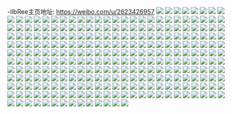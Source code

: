 -lIbRee主页地址: https://weibo.com/u/2623426957 
![](https://wx4.sinaimg.cn/mw2000/9c5e518dly1h9fbl5bcwcj20u0140k2o.jpg) 
![](https://wx4.sinaimg.cn/mw2000/9c5e518dly1h9earrf06rj22c0340e82.jpg) 
![](https://wx4.sinaimg.cn/mw2000/9c5e518dly1h9earp913cj21o0280qv5.jpg) 
![](https://wx4.sinaimg.cn/mw2000/9c5e518dly1h9eartdzyqj22eo37ku10.jpg) 
![](https://wx4.sinaimg.cn/mw2000/9c5e518dly1h9b3x7im3dj20xi18oaoe.jpg) 
![](https://wx4.sinaimg.cn/mw2000/9c5e518dly1h91kxd4zbrj21sc2dskjl.jpg) 
![](https://wx4.sinaimg.cn/mw2000/9c5e518dly1h8q1rm0137j23342bcb2a.jpg) 
![](https://wx4.sinaimg.cn/mw2000/9c5e518dly1h807gtw7ukj20u00u0wm5.jpg) 
![](https://wx4.sinaimg.cn/mw2000/9c5e518dly1h807gueizoj20u0140796.jpg) 
![](https://wx4.sinaimg.cn/mw2000/9c5e518dly1h807gvbl38j20u0140148.jpg) 
![](https://wx4.sinaimg.cn/mw2000/9c5e518dly1h807gw15fbj20u0140gub.jpg) 
![](https://wx4.sinaimg.cn/mw2000/9c5e518dly1h807gwsex2j20u0140wr7.jpg) 
![](https://wx4.sinaimg.cn/mw2000/9c5e518dly1h7nkf6xancj20to1gq483.jpg) 
![](https://wx4.sinaimg.cn/mw2000/9c5e518dly1h7f95rlwvij20u00u0wjh.jpg) 
![](https://wx4.sinaimg.cn/mw2000/9c5e518dly1h7f95s6yslj20uj0u0dhp.jpg) 
![](https://wx4.sinaimg.cn/mw2000/9c5e518dly1h7dftpjc00j22dc35su0x.jpg) 
![](https://wx4.sinaimg.cn/mw2000/9c5e518dly1h7dfts0qb5j23402c0u10.jpg) 
![](https://wx4.sinaimg.cn/mw2000/9c5e518dly1h7dftqs3ldj22c033zx6r.jpg) 
![](https://wx4.sinaimg.cn/mw2000/9c5e518dly1h7dfuyjwy5j21o02804qp.jpg) 
![](https://wx4.sinaimg.cn/mw2000/9c5e518dly1h7dftm2456j21o0280e7w.jpg) 
![](https://wx4.sinaimg.cn/mw2000/9c5e518dly1h7b70zmcepj21o0281kjm.jpg) 
![](https://wx4.sinaimg.cn/mw2000/9c5e518dly1h6uhf8m1p6j21400u0thj.jpg) 
![](https://wx4.sinaimg.cn/mw2000/9c5e518dly1h6uhf9gw84j20u00uijxp.jpg) 
![](https://wx4.sinaimg.cn/mw2000/9c5e518dly1h69ymiypusj23402c0hdu.jpg) 
![](https://wx4.sinaimg.cn/mw2000/9c5e518dly1h69ymm217qj22hv340hdv.jpg) 
![](https://wx4.sinaimg.cn/mw2000/9c5e518dly1h5rc25201wj20mi0u0tdb.jpg) 
![](https://wx4.sinaimg.cn/mw2000/9c5e518dly1h5kn8kjqu6j22xi274e83.jpg) 
![](https://wx4.sinaimg.cn/mw2000/9c5e518dly1h5kn8mbmnpj22o03k0hdw.jpg) 
![](https://wx4.sinaimg.cn/mw2000/9c5e518dly1h5kn8ryneej22c033ye83.jpg) 
![](https://wx4.sinaimg.cn/mw2000/9c5e518dly1h5kn8t11bcj23402c0npe.jpg) 
![](https://wx4.sinaimg.cn/mw2000/9c5e518dly1h5kngx892gj20tz0tz7il.jpg) 
![](https://wx4.sinaimg.cn/mw2000/9c5e518dly1h5kngg6a3cj20tt13qgzq.jpg) 
![](https://wx4.sinaimg.cn/mw2000/9c5e518dly1h5knf97gnhj23402c0kjn.jpg) 
![](https://wx4.sinaimg.cn/mw2000/9c5e518dly1h5knfc1rhgj21o0280x6p.jpg) 
![](https://wx4.sinaimg.cn/mw2000/9c5e518dly1h5ge96b53uj23402c0b2a.jpg) 
![](https://wx4.sinaimg.cn/mw2000/9c5e518dly1h5947dyrgpj21o0280kjm.jpg) 
![](https://wx4.sinaimg.cn/mw2000/9c5e518dly1h56j9x9pzjj20u018iakr.jpg) 
![](https://wx4.sinaimg.cn/mw2000/9c5e518dly1h56jlgmwauj20td13nwif.jpg) 
![](https://wx4.sinaimg.cn/mw2000/9c5e518dly1h56j9xvi7jj20u00yetdr.jpg) 
![](https://wx4.sinaimg.cn/mw2000/9c5e518dly1h53cp8gznnj21o0280u0x.jpg) 
![](https://wx4.sinaimg.cn/mw2000/9c5e518dly1h51orgp0akj20u012mqah.jpg) 
![](https://wx4.sinaimg.cn/mw2000/9c5e518dly1h51orh7tzkj20u0190qet.jpg) 
![](https://wx4.sinaimg.cn/mw2000/9c5e518dly1h51org97v4j20u0140k0z.jpg) 
![](https://wx4.sinaimg.cn/mw2000/9c5e518dly1h51orhp1f6j20u0140n6m.jpg) 
![](https://wx4.sinaimg.cn/mw2000/9c5e518dly1h51oridaghj21900u0wnf.jpg) 
![](https://wx4.sinaimg.cn/mw2000/9c5e518dly1h51os66koaj20u0140guo.jpg) 
![](https://wx4.sinaimg.cn/mw2000/9c5e518dly1h51os5pferj21400u0k06.jpg) 
![](https://wx4.sinaimg.cn/mw2000/9c5e518dly1h4bl9dmhiwj22801o0x6p.jpg) 
![](https://wx4.sinaimg.cn/mw2000/9c5e518dly1h4blaqnyx7j21o12804qq.jpg) 
![](https://wx4.sinaimg.cn/mw2000/9c5e518dly1h4bl9f7nlcj21gr1ycb2a.jpg) 
![](https://wx4.sinaimg.cn/mw2000/9c5e518dly1h4bl9g3x7tj23402c07wi.jpg) 
![](https://wx4.sinaimg.cn/mw2000/9c5e518dly1h4blaor2kpj21o0280npd.jpg) 
![](https://wx4.sinaimg.cn/mw2000/9c5e518dly1h40nuqxxfej21hc1hc1kx.jpg) 
![](https://wx4.sinaimg.cn/mw2000/9c5e518dly1h40nuw0iouj22c0340hdy.jpg) 
![](https://wx4.sinaimg.cn/mw2000/9c5e518dly1h40nuwzeloj22801o0u0x.jpg) 
![](https://wx4.sinaimg.cn/mw2000/9c5e518dly1h40nupo58tj20rs0kun5r.jpg) 
![](https://wx4.sinaimg.cn/mw2000/9c5e518dly1h2wrlu74cij22c033zkjp.jpg) 
![](https://wx4.sinaimg.cn/mw2000/9c5e518dly1h1fkekg85rj21o0280b2a.jpg) 
![](https://wx4.sinaimg.cn/mw2000/9c5e518dly1h0du5r0wekj20u01407cb.jpg) 
![](https://wx4.sinaimg.cn/mw2000/9c5e518dly1h05ekbbs26j22c0340kjm.jpg) 
![](https://wx4.sinaimg.cn/mw2000/9c5e518dly1h05ekckolhj23402c0qv6.jpg) 
![](https://wx4.sinaimg.cn/mw2000/9c5e518dly1gzye2nsy06j21o0280npd.jpg) 
![](https://wx4.sinaimg.cn/mw2000/9c5e518dly1gzye2mbq6ij22dj3401kz.jpg) 
![](https://wx4.sinaimg.cn/mw2000/9c5e518dly1gzp59sijcqj23402c0npf.jpg) 
![](https://wx4.sinaimg.cn/mw2000/9c5e518dly1gyzlacr94zj20mi0u0n2k.jpg) 
![](https://wx4.sinaimg.cn/mw2000/9c5e518dly1gyzlb7smbpj20u0140n54.jpg) 
![](https://wx4.sinaimg.cn/mw2000/9c5e518dly1gyja2bwgxfj20n01dsnp2.jpg) 
![](https://wx4.sinaimg.cn/mw2000/9c5e518dly1gyja2d78rkj20n01ds7wh.jpg) 
![](https://wx4.sinaimg.cn/mw2000/9c5e518dly1gyja2ahwahj20n01dsk8g.jpg) 
![](https://wx4.sinaimg.cn/mw2000/9c5e518dly1gyja2ebe1xj20n01dshcm.jpg) 
![](https://wx4.sinaimg.cn/mw2000/9c5e518dly1gy9t1rxa2pj21o01o0wml.jpg) 
![](https://wx4.sinaimg.cn/mw2000/9c5e518dly1gxihltkb7wj22801o0npd.jpg) 
![](https://wx4.sinaimg.cn/mw2000/9c5e518dly1gxdyi2p5j6j23402c0b2b.jpg) 
![](https://wx4.sinaimg.cn/mw2000/002RxDc1ly1gvkq8navfoj60u0138tg802.jpg) 
![](https://wx4.sinaimg.cn/mw2000/002RxDc1ly1gvkq8no0mjj61900u0tg902.jpg) 
![](https://wx4.sinaimg.cn/mw2000/002RxDc1ly1gvkq8o5a5aj61o0280e8102.jpg) 
![](https://wx4.sinaimg.cn/mw2000/002RxDc1ly1guoaqva8tcj60el0d5abr02.jpg) 
![](https://wx4.sinaimg.cn/mw2000/9c5e518dly1gtypsxe1bpj22c02c0kjm.jpg) 
![](https://wx4.sinaimg.cn/mw2000/9c5e518dly1gtiioxy2wzj2340340npe.jpg) 
![](https://wx4.sinaimg.cn/mw2000/9c5e518dly1gtiiocz9pyj22dr1sbe82.jpg) 
![](https://wx4.sinaimg.cn/mw2000/9c5e518dly1gtiip6y71xj23402c0npf.jpg) 
![](https://wx4.sinaimg.cn/mw2000/9c5e518dly1gtiip9elf1j22c03404qq.jpg) 
![](https://wx4.sinaimg.cn/mw2000/9c5e518dly1gtiirb7l3hj213u0tuqd6.jpg) 
![](https://wx4.sinaimg.cn/mw2000/9c5e518dly1gtiir95m5yj213u0tuwt3.jpg) 
![](https://wx4.sinaimg.cn/mw2000/9c5e518dly1gt2y1cqzk3j20u01hctjm.jpg) 
![](https://wx4.sinaimg.cn/mw2000/9c5e518dly1gsw13voxgcj22c0340npd.jpg) 
![](https://wx4.sinaimg.cn/mw2000/9c5e518dly1gsw13ulhgcj223k35s4qs.jpg) 
![](https://wx4.sinaimg.cn/mw2000/9c5e518dly1gsw13rwm14j22dc1s0kjo.jpg) 
![](https://wx4.sinaimg.cn/mw2000/9c5e518dly1gsp2edmsrmj20u0140q8a.jpg) 
![](https://wx4.sinaimg.cn/mw2000/9c5e518dly1gsp2elvgs4j22c03404qt.jpg) 
![](https://wx4.sinaimg.cn/mw2000/9c5e518dly1grzot71cvcj21o02804qs.jpg) 
![](https://wx4.sinaimg.cn/mw2000/9c5e518dly1grygpfcvdgj22c0340h39.jpg) 
![](https://wx4.sinaimg.cn/mw2000/9c5e518dly1grygphisx5j22c0340qv5.jpg) 
![](https://wx4.sinaimg.cn/mw2000/9c5e518dly1gpj673p7sxj20n01dse6v.jpg) 
![](https://wx4.sinaimg.cn/mw2000/9c5e518dly1gpj675hdv0j20n01ds4qp.jpg) 
![](https://wx4.sinaimg.cn/mw2000/9c5e518dly1gp3l3h3of1j213b0oukgs.jpg) 
![](https://wx4.sinaimg.cn/mw2000/9c5e518dly1gp3l3hjgv2j213u0tux6p.jpg) 
![](https://wx4.sinaimg.cn/mw2000/9c5e518dly1gp2l47c3j5j20no0f1grq.jpg) 
![](https://wx4.sinaimg.cn/mw2000/9c5e518dly1gp2l47v1g4j22801o0u0x.jpg) 
![](https://wx4.sinaimg.cn/mw2000/9c5e518dly1gor1poh7y5j23402c0kjo.jpg) 
![](https://wx4.sinaimg.cn/mw2000/9c5e518dly1goqws1gsn9j20n01dsqae.jpg) 
![](https://wx4.sinaimg.cn/mw2000/9c5e518dly1goqws1r6jtj20n01dsjxg.jpg) 
![](https://wx4.sinaimg.cn/mw2000/9c5e518dly1goqws2njftj21o0280e82.jpg) 
![](https://wx4.sinaimg.cn/mw2000/9c5e518dly1gofaikuwbpj20i90eagnd.jpg) 
![](https://wx4.sinaimg.cn/mw2000/9c5e518dly1gofail4jmtj20js19614d.jpg) 
![](https://wx4.sinaimg.cn/mw2000/9c5e518dly1go6f6jmavnj22bb2bbu0x.jpg) 
![](https://wx4.sinaimg.cn/mw2000/9c5e518dly1go6f6kje13j22bb2bbe82.jpg) 
![](https://wx4.sinaimg.cn/mw2000/9c5e518dly1go6f6lktp5j22bb2bbx6q.jpg) 
![](https://wx4.sinaimg.cn/mw2000/9c5e518dly1go6f6meuo4j22bb2bbu0x.jpg) 
![](https://wx4.sinaimg.cn/mw2000/9c5e518dly1go6f6nd3pjj22bb2bb4qq.jpg) 
![](https://wx4.sinaimg.cn/mw2000/9c5e518dly1go6f6ppwl4j20ik0n1toc.jpg) 
![](https://wx4.sinaimg.cn/mw2000/9c5e518dly1gniwx3ckr6j20n01dsdml.jpg) 
![](https://wx4.sinaimg.cn/mw2000/9c5e518dly1gniwx3zavxj20n01ds7de.jpg) 
![](https://wx4.sinaimg.cn/mw2000/9c5e518dly1gnfiiacw5pj22c03404qq.jpg) 
![](https://wx4.sinaimg.cn/mw2000/9c5e518dly1gnedtsxfvgj23402c01kx.jpg) 
![](https://wx4.sinaimg.cn/mw2000/9c5e518dly1gnedtqruz3j23402c0npd.jpg) 
![](https://wx4.sinaimg.cn/mw2000/9c5e518dly1gnedtvdyt5j22c0340qv5.jpg) 
![](https://wx4.sinaimg.cn/mw2000/9c5e518dly1gnedtxxt8hj22bb3324qq.jpg) 
![](https://wx4.sinaimg.cn/mw2000/9c5e518dly1gnedu0rwinj23402c0e82.jpg) 
![](https://wx4.sinaimg.cn/mw2000/9c5e518dly1gneduetmnvj23402c04qp.jpg) 
![](https://wx4.sinaimg.cn/mw2000/9c5e518dly1gmmnbpzt56j22bb2bbqv5.jpg) 
![](https://wx4.sinaimg.cn/mw2000/9c5e518dly1gmmnbqx91tj21400u0nkl.jpg) 
![](https://wx4.sinaimg.cn/mw2000/9c5e518dly1gmmnbo57byj20ot0ilwi6.jpg) 
![](https://wx4.sinaimg.cn/mw2000/9c5e518dly1gmmndci3kqj20vc15sdvc.jpg) 
![](https://wx4.sinaimg.cn/mw2000/9c5e518dly1gly99u2fxwj215s0vcnax.jpg) 
![](https://wx4.sinaimg.cn/mw2000/9c5e518dly1gly99tluaxj215s0vcnar.jpg) 
![](https://wx4.sinaimg.cn/mw2000/9c5e518dly1glgf9j8myij22c03404qq.jpg) 
![](https://wx4.sinaimg.cn/mw2000/9c5e518dly1glgf9l9x9jj22c0340qmk.jpg) 
![](https://wx4.sinaimg.cn/mw2000/9c5e518dly1glgf9fyfe3j22c0340b29.jpg) 
![](https://wx4.sinaimg.cn/mw2000/9c5e518dly1glgf9mulfij20v70s8h9e.jpg) 
![](https://wx4.sinaimg.cn/mw2000/9c5e518dly1gjkpcn1zc6j20s51e2dne.jpg) 
![](https://wx4.sinaimg.cn/mw2000/9c5e518dly1gjkpcllszqj215s0vc4jk.jpg) 
![](https://wx4.sinaimg.cn/mw2000/9c5e518dly1gjkpcmghj8j20c80byaak.jpg) 
![](https://wx4.sinaimg.cn/mw2000/9c5e518dly1gjkpd6e3c5j20vc15stny.jpg) 
![](https://wx4.sinaimg.cn/mw2000/9c5e518dly1gjatkl22s8j23402c0npd.jpg) 
![](https://wx4.sinaimg.cn/mw2000/9c5e518dly1gjatkmal9ij20s51e2dne.jpg) 
![](https://wx4.sinaimg.cn/mw2000/9c5e518dly1gjatkmv1ddj20mz13eqjg.jpg) 
![](https://wx4.sinaimg.cn/mw2000/9c5e518dly1ghtiubdhacj20u00u0dor.jpg) 
![](https://wx4.sinaimg.cn/mw2000/9c5e518dly1gfymzo28bnj23402c0npd.jpg) 
![](https://wx4.sinaimg.cn/mw2000/9c5e518dly1gfymzq5rhsj22801o0b29.jpg) 
![](https://wx4.sinaimg.cn/mw2000/9c5e518dly1geis2st7yrj20u0140nbb.jpg) 
![](https://wx4.sinaimg.cn/mw2000/9c5e518dly1gc5qxdhrm0j20u00u0x69.jpg) 
![](https://wx4.sinaimg.cn/mw2000/9c5e518dly1gc5qxe0laoj20vc15stk7.jpg) 
![](https://wx4.sinaimg.cn/mw2000/9c5e518dly1gc5qxfv5xuj22c02c0npe.jpg) 
![](https://wx4.sinaimg.cn/mw2000/9c5e518dly1gc5qxgmq04j20u00miatj.jpg) 
![](https://wx4.sinaimg.cn/mw2000/9c5e518dly1gc5qxvh79wj22c03401kz.jpg) 
![](https://wx4.sinaimg.cn/mw2000/9c5e518dly1gc5qz13wwzj20mz0h9gmz.jpg) 
![](https://wx4.sinaimg.cn/mw2000/9c5e518dly1gackdantepj20u00u0nhn.jpg) 
![](https://wx4.sinaimg.cn/mw2000/9c5e518dly1g9lt9pk9b8j21840u043h.jpg) 
![](https://wx4.sinaimg.cn/mw2000/9c5e518dly1g9ltc6ui8oj20u0159ahz.jpg) 
![](https://wx4.sinaimg.cn/mw2000/9c5e518dly1g9ltbfbyywj20u01t0qa9.jpg) 
![](https://wx4.sinaimg.cn/mw2000/9c5e518dly1g9ltbrudkbj20u00u0di7.jpg) 
![](https://wx4.sinaimg.cn/mw2000/9c5e518dly1g91hzyyx46j20zk0qo0x2.jpg) 
![](https://wx4.sinaimg.cn/mw2000/9c5e518dly1g4z5k102vrj20qo0k0agy.jpg) 
![](https://wx4.sinaimg.cn/mw2000/9c5e518dly1g4z5k6fapgj23402c0kjl.jpg) 
![](https://wx4.sinaimg.cn/mw2000/9c5e518dly1g4z5kexttkj20j60j6tbm.jpg) 
![](https://wx4.sinaimg.cn/mw2000/9c5e518dly1g40mrm7m3qj21400u01kx.jpg) 
![](https://wx4.sinaimg.cn/mw2000/9c5e518dly1g40mrmk8ebj20u00u0kib.jpg) 
![](https://wx4.sinaimg.cn/mw2000/9c5e518dly1g40mrnf8ayj22c02c04ns.jpg) 
![](https://wx4.sinaimg.cn/mw2000/9c5e518dly1g3y5m82a3gj20zk0k0wnj.jpg) 
![](https://wx4.sinaimg.cn/mw2000/9c5e518dly1g3xo5iboojj20uc0j742i.jpg) 
![](https://wx4.sinaimg.cn/mw2000/9c5e518dgy1g2mnk0is2vj20xc18ee82.jpg) 
![](https://wx4.sinaimg.cn/mw2000/9c5e518dgy1g2ldwvff62j20u01407wi.jpg) 
![](https://wx4.sinaimg.cn/mw2000/9c5e518dgy1g2k629ma0rj23402c0he8.jpg) 
![](https://wx4.sinaimg.cn/mw2000/9c5e518dgy1g2k2q9dbr3j20rs15oe82.jpg) 
![](https://wx4.sinaimg.cn/mw2000/9c5e518dgy1g2k2q45jd1j20rs15ohdu.jpg) 
![](https://wx4.sinaimg.cn/mw2000/9c5e518dgy1g2k2rgtjk6j20rs15ob2a.jpg) 
![](https://wx4.sinaimg.cn/mw2000/9c5e518dgy1g2k2rrtyokj22c02c07wt.jpg) 
![](https://wx4.sinaimg.cn/mw2000/9c5e518dgy1g2k2rvou63j20rs15onpe.jpg) 
![](https://wx4.sinaimg.cn/mw2000/9c5e518dgy1g2k2rywyg0j20rs15ou0y.jpg) 
![](https://wx4.sinaimg.cn/mw2000/9c5e518dgy1g2k2s1s593j20rs15onpe.jpg) 
![](https://wx4.sinaimg.cn/mw2000/9c5e518dgy1g2k2s3xyx1j20rs15onpd.jpg) 
![](https://wx4.sinaimg.cn/mw2000/9c5e518dgy1g2b6j646aqj20fo0fo0tl.jpg) 
![](https://wx4.sinaimg.cn/mw2000/9c5e518dgy1g27i9kjtt3j21400tzaim.jpg) 
![](https://wx4.sinaimg.cn/mw2000/9c5e518dgy1g27i9omb30j21400u0jz3.jpg) 
![](https://wx4.sinaimg.cn/mw2000/9c5e518dgy1g27i9szvpvj21400u0tff.jpg) 
![](https://wx4.sinaimg.cn/mw2000/9c5e518dgy1g27i9x9xj7j21400u07b8.jpg) 
![](https://wx4.sinaimg.cn/mw2000/9c5e518dgy1g27ialczw6j23402c0npe.jpg) 
![](https://wx4.sinaimg.cn/mw2000/9c5e518dgy1g27iaqao0oj23402c0x6q.jpg) 
![](https://wx4.sinaimg.cn/mw2000/9c5e518dgy1g25b0cmz9zj23402c0e81.jpg) 
![](https://wx4.sinaimg.cn/mw2000/9c5e518dgy1g25b0qdd35j23402c0b29.jpg) 
![](https://wx4.sinaimg.cn/mw2000/9c5e518dgy1g25b2kqv0wj20yi1pc7wn.jpg) 
![](https://wx4.sinaimg.cn/mw2000/9c5e518dgy1g244rthvesj21071kv0zg.jpg) 
![](https://wx4.sinaimg.cn/mw2000/9c5e518dgy1g216rx5igvj22c02c0x6p.jpg) 
![](https://wx4.sinaimg.cn/mw2000/9c5e518dgy1g1u0xa0ibjj234022ohe0.jpg) 
![](https://wx4.sinaimg.cn/mw2000/e8b726c0ly1g1bpsyobkbg20k00k010o.jpg) 
![](https://wx4.sinaimg.cn/mw2000/9c5e518dgy1g14q72qu8lj20yi1pctjo.jpg) 
![](https://wx4.sinaimg.cn/mw2000/9c5e518dgy1g0xg8mqfoej22c0340x6p.jpg) 
![](https://wx4.sinaimg.cn/mw2000/9c5e518dgy1g0vwkdtiplj20u0140hdt.jpg) 
![](https://wx4.sinaimg.cn/mw2000/9c5e518dgy1g0v5orjq53j22c02c04qp.jpg) 
![](https://wx4.sinaimg.cn/mw2000/9c5e518dgy1g0qgbq9a04j20yi0yikjl.jpg) 
![](https://wx4.sinaimg.cn/mw2000/9c5e518dgy1g0chtfczb2j20yi0yitmj.jpg) 
![](https://wx4.sinaimg.cn/mw2000/9c5e518dgy1g0a6hbt8daj23402c0b29.jpg) 
![](https://wx4.sinaimg.cn/mw2000/9c5e518dgy1g0a6hmfp46j229q340u15.jpg) 
![](https://wx4.sinaimg.cn/mw2000/9c5e518dgy1g0a6i1lhwdj218g0xau0x.jpg) 
![](https://wx4.sinaimg.cn/mw2000/9c5e518dgy1g0a6ieymntj21zk1hoe83.jpg) 
![](https://wx4.sinaimg.cn/mw2000/9c5e518dgy1g0a6hw3o69j20rs15phdt.jpg) 
![](https://wx4.sinaimg.cn/mw2000/9c5e518dgy1g0a6h9iwpnj23402c0u0x.jpg) 
![](https://wx4.sinaimg.cn/mw2000/9c5e518dgy1g074flgv6tj22c0340e81.jpg) 
![](https://wx4.sinaimg.cn/mw2000/9c5e518dgy1g074g0mk0aj22c03407wh.jpg) 
![](https://wx4.sinaimg.cn/mw2000/9c5e518dgy1g074mv7efwj23402c07wj.jpg) 
![](https://wx4.sinaimg.cn/mw2000/9c5e518dgy1g074lbmi68j20u00u0q6u.jpg) 
![](https://wx4.sinaimg.cn/mw2000/9c5e518dgy1g074o0thv2j22c03401l0.jpg) 
![](https://wx4.sinaimg.cn/mw2000/9c5e518dgy1g074pfvv3cj22c0340npf.jpg) 
![](https://wx4.sinaimg.cn/mw2000/9c5e518dgy1g0482j64raj22c02c0tkz.jpg) 
![](https://wx4.sinaimg.cn/mw2000/9c5e518dgy1fzoftqx61qj20yi0pu7m6.jpg) 
![](https://wx4.sinaimg.cn/mw2000/9c5e518dgy1fzoftj2yhmj20nf0nfajg.jpg) 
![](https://wx4.sinaimg.cn/mw2000/9c5e518dgy1fzofvcz2y9j20u0140hdt.jpg) 
![](https://wx4.sinaimg.cn/mw2000/9c5e518dgy1fzoftf7vw5j228g28gkjm.jpg) 
![](https://wx4.sinaimg.cn/mw2000/9c5e518dgy1fz5o4d3j92j20yi0pwh3v.jpg) 
![](https://wx4.sinaimg.cn/mw2000/9c5e518dly1fyw8p45ej1j21400u049q.jpg) 
![](https://wx4.sinaimg.cn/mw2000/9c5e518dly1fysohq31fjj20u013zqf5.jpg) 
![](https://wx4.sinaimg.cn/mw2000/9c5e518dly1fylf6khufbj20u00u0n4e.jpg) 
![](https://wx4.sinaimg.cn/mw2000/9c5e518dly1fyl78vwdl8j20u00u0wmf.jpg) 
![](https://wx4.sinaimg.cn/mw2000/9c5e518dly1fyhdhr6t4oj20u0140gw3.jpg) 
![](https://wx4.sinaimg.cn/mw2000/9c5e518dly1fyhdh9eiwyj20u013y7fq.jpg) 
![](https://wx4.sinaimg.cn/mw2000/9c5e518dly1fyhdh9282uj20ua0u0wm4.jpg) 
![](https://wx4.sinaimg.cn/mw2000/9c5e518dgy1fyakm3yiqgj20yi1pckjm.jpg) 
![](https://wx4.sinaimg.cn/mw2000/9c5e518dgy1fy70q609xrj208c08cq3g.jpg) 
![](https://wx4.sinaimg.cn/mw2000/9c5e518dgy1fy615hiyiij22c02c04qq.jpg) 
![](https://wx4.sinaimg.cn/mw2000/9c5e518dgy1fy3p0o0kbuj21400u0dnx.jpg) 
![](https://wx4.sinaimg.cn/mw2000/9c5e518dgy1fy3p1wbc0ij20yi1pc7wh.jpg) 
![](https://wx4.sinaimg.cn/mw2000/9c5e518dgy1fy3p49gow1j20f80kz4bh.jpg) 
![](https://wx4.sinaimg.cn/mw2000/9c5e518dgy1fy3p42a7dhj20yi1pckjp.jpg) 
![](https://wx4.sinaimg.cn/mw2000/9c5e518dgy1fy20c18aogj23402c0hdu.jpg) 
![](https://wx4.sinaimg.cn/mw2000/9c5e518dgy1fy19b5cikaj23402c0npe.jpg) 
![](https://wx4.sinaimg.cn/mw2000/9c5e518dgy1fy062kir9qj23402c0e83.jpg) 
![](https://wx4.sinaimg.cn/mw2000/9c5e518dgy1fy0633l3h0j23402c0e84.jpg) 
![](https://wx4.sinaimg.cn/mw2000/9c5e518dgy1fy066spc7hj23402c0u10.jpg) 
![](https://wx4.sinaimg.cn/mw2000/9c5e518dgy1fy06584os6j23402c0e85.jpg) 
![](https://wx4.sinaimg.cn/mw2000/9c5e518dgy1fy065qrafoj22c0340qv8.jpg) 
![](https://wx4.sinaimg.cn/mw2000/9c5e518dgy1fy06651cprj23402h04qs.jpg) 
![](https://wx4.sinaimg.cn/mw2000/9c5e518dgy1fxpnxmi0otj20qo0zkjzv.jpg) 
![](https://wx4.sinaimg.cn/mw2000/9c5e518dgy1fxpnxoca3jj20qo0zk174.jpg) 
![](https://wx4.sinaimg.cn/mw2000/9c5e518dgy1fxpo4xcn2sj20zi0qpwpx.jpg) 
![](https://wx4.sinaimg.cn/mw2000/9c5e518dgy1fxpnxpcfj7j20qo0qodkc.jpg) 
![](https://wx4.sinaimg.cn/mw2000/9c5e518dgy1fxpo4vd7f9j20qo0qo45x.jpg) 
![](https://wx4.sinaimg.cn/mw2000/9c5e518dgy1fxpo4z92u0j20zk0qo7hn.jpg) 
![](https://wx4.sinaimg.cn/mw2000/9c5e518dgy1fxpo50uz6cj20qo0qoqat.jpg) 
![](https://wx4.sinaimg.cn/mw2000/9c5e518dgy1fxpo53wziuj20qo0qo11r.jpg) 
![](https://wx4.sinaimg.cn/mw2000/9c5e518dgy1fxpo55i43gj20qo0qon5r.jpg) 
![](https://wx4.sinaimg.cn/mw2000/9c5e518dgy1fxes40nwv9j20qo0zk7c8.jpg) 
![](https://wx4.sinaimg.cn/mw2000/9c5e518dgy1fxes5qfm9fj20qo1bfju8.jpg) 
![](https://wx4.sinaimg.cn/mw2000/9c5e518dgy1fwslmm1wf2j20k00qo7r1.jpg) 
![](https://wx4.sinaimg.cn/mw2000/9c5e518dgy1fwqw7vmucvj20qo0zkqbk.jpg) 
![](https://wx4.sinaimg.cn/mw2000/9c5e518dgy1fwqw7x3h2cj20qo0zk12h.jpg) 
![](https://wx4.sinaimg.cn/mw2000/9c5e518dgy1fwqw7n41mxj20qo0zk0zj.jpg) 
![](https://wx4.sinaimg.cn/mw2000/9c5e518dgy1fwqw7p2vv5j20qo0zktmx.jpg) 
![](https://wx4.sinaimg.cn/mw2000/9c5e518dgy1fwqw7r91wcj20zk0qoh0y.jpg) 
![](https://wx4.sinaimg.cn/mw2000/9c5e518dgy1fwqw7l6ztej20qo0qowkp.jpg) 
![](https://wx4.sinaimg.cn/mw2000/9c5e518dgy1fwqw7st431j20qo0zk47e.jpg) 
![](https://wx4.sinaimg.cn/mw2000/9c5e518dgy1fwqw7tzllfj20qo0qodm0.jpg) 
![](https://wx4.sinaimg.cn/mw2000/9c5e518dgy1fwqw7yu3pvj20zk0qowml.jpg) 
![](https://wx4.sinaimg.cn/mw2000/9c5e518dgy1fwpuy9sljlj22bc334hdv.jpg) 
![](https://wx4.sinaimg.cn/mw2000/9c5e518dgy1fv9sxawby6j20u014041e.jpg) 
![](https://wx4.sinaimg.cn/mw2000/9c5e518dgy1fuzu2it7foj20zk0qogy9.jpg) 
![](https://wx4.sinaimg.cn/mw2000/9c5e518dgy1fuzu2lbx65j20zk0qon5x.jpg) 
![](https://wx4.sinaimg.cn/mw2000/9c5e518dgy1fuzu2my20mj20qo0qv78w.jpg) 
![](https://wx4.sinaimg.cn/mw2000/9c5e518dgy1fuzu2ocdqnj20qo0k0n1j.jpg) 
![](https://wx4.sinaimg.cn/mw2000/9c5e518dgy1fuzu2r5ci4j20qo0xcqam.jpg) 
![](https://wx4.sinaimg.cn/mw2000/9c5e518dgy1fuzu2g81elj20qo0xck0r.jpg) 
![](https://wx4.sinaimg.cn/mw2000/9c5e518dgy1fuzu2vyizjj20qo0k0jvq.jpg) 
![](https://wx4.sinaimg.cn/mw2000/9c5e518dgy1fuzu2yk929j20qo0k0774.jpg) 
![](https://wx4.sinaimg.cn/mw2000/9c5e518dgy1fuzu36o2rqj20qo1bfgz9.jpg) 
![](https://wx4.sinaimg.cn/mw2000/9c5e518dgy1fujj9mma98j217f12s48k.jpg) 
![](https://wx4.sinaimg.cn/mw2000/9c5e518dly1fu5umf4nqtj20wv0qnn1z.jpg) 
![](https://wx4.sinaimg.cn/mw2000/9c5e518dly1fu5umg2vsnj20w50qogrq.jpg) 
![](https://wx4.sinaimg.cn/mw2000/9c5e518dly1fu4fwi6ccgj20qo0zk4af.jpg) 
![](https://wx4.sinaimg.cn/mw2000/9c5e518dly1ftd84wtu5hj21r01r0qv9.jpg) 
![](https://wx4.sinaimg.cn/mw2000/9c5e518dly1fpce1ykf11j20qo0qotc0.jpg) 
![](https://wx4.sinaimg.cn/mw2000/9c5e518dly1fp91j07l0gj20qo0zk4de.jpg) 
![](https://wx4.sinaimg.cn/mw2000/9c5e518dly1fp91izizplj20qo0zkalp.jpg) 

